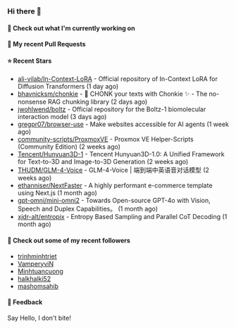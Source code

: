 ### Hi there 👋

#### 👷 Check out what I'm currently working on

#### 🔨 My recent Pull Requests


#### ⭐ Recent Stars

- [ali-vilab/In-Context-LoRA](https://github.com/ali-vilab/In-Context-LoRA) - Official repository of In-Context LoRA for Diffusion Transformers (1 day ago)
- [bhavnicksm/chonkie](https://github.com/bhavnicksm/chonkie) - 🦛 CHONK your texts with Chonkie ✨ - The no-nonsense RAG chunking library (2 days ago)
- [jwohlwend/boltz](https://github.com/jwohlwend/boltz) - Official repository for the Boltz-1 biomolecular interaction model (3 days ago)
- [gregpr07/browser-use](https://github.com/gregpr07/browser-use) - Make websites accessible for AI agents (1 week ago)
- [community-scripts/ProxmoxVE](https://github.com/community-scripts/ProxmoxVE) - Proxmox VE Helper-Scripts (Community Edition)  (2 weeks ago)
- [Tencent/Hunyuan3D-1](https://github.com/Tencent/Hunyuan3D-1) - Tencent Hunyuan3D-1.0: A Unified Framework for Text-to-3D and Image-to-3D Generation (2 weeks ago)
- [THUDM/GLM-4-Voice](https://github.com/THUDM/GLM-4-Voice) - GLM-4-Voice | 端到端中英语音对话模型 (2 weeks ago)
- [ethanniser/NextFaster](https://github.com/ethanniser/NextFaster) - A highly performant e-commerce template using Next.js  (1 month ago)
- [gpt-omni/mini-omni2](https://github.com/gpt-omni/mini-omni2) - Towards Open-source GPT-4o with Vision, Speech and Duplex Capabilities。 (1 month ago)
- [xjdr-alt/entropix](https://github.com/xjdr-alt/entropix) - Entropy Based Sampling and Parallel CoT Decoding  (1 month ago)

#### 👯 Check out some of my recent followers

- [trinhminhtriet](https://github.com/trinhminhtriet)
- [VamperyviN](https://github.com/VamperyviN)
- [Minhtuancuong](https://github.com/Minhtuancuong)
- [halkhalki52](https://github.com/halkhalki52)
- [mashomsahib](https://github.com/mashomsahib)

#### 💬 Feedback

Say Hello, I don't bite!